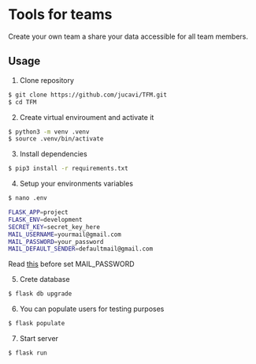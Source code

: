 # Tools for teams

Create your own team a share your data accessible for all team members.

## Usage

1. Clone repository
```bash
$ git clone https://github.com/jucavi/TFM.git
$ cd TFM
```

2. Create virtual enviroument and activate it
```bash
$ python3 -m venv .venv
$ source .venv/bin/activate
```

3. Install dependencies
```bash
$ pip3 install -r requirements.txt
```

4.  Setup your environments variables
```bash
$ nano .env

FLASK_APP=project
FLASK_ENV=development
SECRET_KEY=secret_key_here
MAIL_USERNAME=yourmail@gmail.com
MAIL_PASSWORD=your_password
MAIL_DEFAULT_SENDER=defaultmail@gmail.com
```
Read [this](https://support.google.com/accounts/answer/185833?hl=en) before set MAIL_PASSWORD

5. Crete database
```bash
$ flask db upgrade
```

6. You can populate users for testing purposes
```bash
$ flask populate
```

7. Start server
```bash
$ flask run
```
